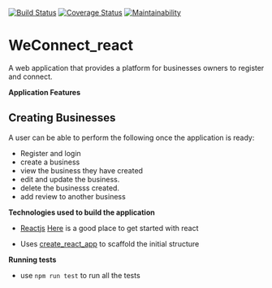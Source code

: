  [![Build Status](https://travis-ci.org/james947/Weconnect_react.svg?branch=ch-implement-react-development-setup-%23158019435)](https://travis-ci.org/james947/Weconnect_react)
 [![Coverage Status](https://coveralls.io/repos/github/james947/Weconnect_react/badge.svg)](https://coveralls.io/github/james947/Weconnect_react)
[![Maintainability](https://api.codeclimate.com/v1/badges/27715c28b1951e349d86/maintainability)](https://codeclimate.com/github/james947/Weconnect_react/maintainability)
 # WeConnect_react
 A web application that provides a platform for businesses owners to register and connect.

 **Application Features**

Creating Businesses
---
 

 A user can be able to perform the following once the application is ready:

 * Register and login
 * create a business
 * view the business they have created
 * edit and update the business.
 * delete the businesss created.
 * add review to another business

 **Technologies used to build the application**

 * [Reactjs](https://reactjs.org/docs/hello-world.html) [Here](https://reactjs.org/tutorial/tutorial.html) is a good place to get started with react

 * Uses [create_react_app](https://github.com/facebook/create-react-app) to scaffold the initial structure

 **Running tests**
 * use `npm run test` to run all the tests